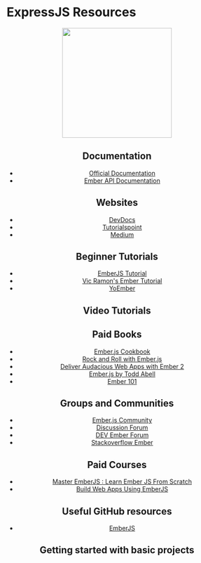 # ExpressJS Resources

<div align="center">
	<code><img height="250" src="https://www.programwitherik.com/content/images/2015/02/ember-hamster.png"></code>
</div>
<div align="center">

## Documentation

* [Official Documentation](https://guides.emberjs.com/release/)
* [Ember API Documentation](https://api.emberjs.com/ember/release)

## Websites

* [DevDocs](https://devdocs.io/ember/)
* [Tutorialspoint](https://www.tutorialspoint.com/emberjs/index.htm)
* [Medium](https://medium.com/ember-ish/how-to-learn-emberjs-in-a-hurry-c6fdeae256a0)

## Beginner Tutorials

- [EmberJS Tutorial ](https://guides.emberjs.com/v2.14.0/tutorial/)
- [Vic Ramon's Ember Tutorial ](https://guides.emberjs.com/v2.14.0/tutorial/)
- [YoEmber](https://yoember.com/)

## Video Tutorials


## Paid Books
* [Ember.js Cookbook](https://www.amazon.com/gp/product/1783982209/ref=as_li_tl?ie=UTF8&tag=tomaszs-20&camp=1789&creative=9325&linkCode=as2&creativeASIN=1783982209&linkId=7c64fd85f88a751f9c8f95fc80bcb4fe)
* [Rock and Roll with Ember.js](https://balinterdi.com/rock-and-roll-with-emberjs/)
* [Deliver Audacious Web Apps with Ember 2](https://www.amazon.com/gp/product/1680500783/ref=as_li_tl?ie=UTF8&tag=tomaszs-20&camp=1789&creative=9325&linkCode=as2&creativeASIN=1680500783&linkId=5af123ad59e459791c3307c29ac3fe39)
* [Ember.js by Todd Abell](https://www.amazon.com/gp/product/1533118418/ref=as_li_tl?ie=UTF8&tag=tomaszs-20&camp=1789&creative=9325&linkCode=as2&creativeASIN=1533118418&linkId=909b01ceecdf322797808011422faa54)
* [Ember 101](https://leanpub.com/ember-cli-101)

## Groups and Communities

* [Ember.js Community](https://emberjs.com/community/)
* [Discussion Forum](https://discuss.emberjs.com/)
* [DEV Ember Forum](https://dev.to/t/ember)
* [Stackoverflow Ember](https://stackoverflow.com/questions/tagged/ember.js)


## Paid Courses

* [Master EmberJS : Learn Ember JS From Scratch](https://www.udemy.com/course/master-emberjs/?LSNPUBID=QhjctqYUCD0&ranEAID=QhjctqYUCD0&ranMID=39197&ranSiteID=QhjctqYUCD0-3D2OXpu0H5tfTMvalKE6MQ&utm_medium=udemyads&utm_source=aff-campaign)
* [Build Web Apps Using EmberJS](https://www.udemy.com/course/build-web-apps-using-emberjs-the-complete-course/?LSNPUBID=QhjctqYUCD0&ranEAID=QhjctqYUCD0&ranMID=39197&ranSiteID=QhjctqYUCD0-DBtc2gIMOJIv3GiYbjQ2Qg&utm_medium=udemyads&utm_source=aff-campaign)

## Useful GitHub resources

* [EmberJS](https://github.com/emberjs/ember.js/)


## Getting started with basic projects
